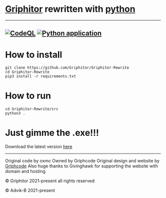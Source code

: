 # [Griphitor](https://griphitor.xyz/) rewritten with [python](https://python.org/about)

---
[![CodeQL](https://github.com/Griphitor/Griphitor-Rewrite/actions/workflows/codeql-analysis.yml/badge.svg)](https://github.com/Griphitor/Griphitor-Rewrite/actions/workflows/codeql-analysis.yml)
[![Python application](https://github.com/Griphitor/Griphitor-Rewrite/actions/workflows/python-app.yml/badge.svg)](https://github.com/Griphitor/Griphitor-Rewrite/actions/workflows/python-app.yml)
---
# How to install
```
git clone https://github.com/Griphitor/Griphitor-Rewrite
cd Griphitor-Rewrite
pip3 install -r requirements.txt
```
# How to run
```
cd Griphitor-Rewrite/src
python3 .
```

# Just gimme the .exe!!!

Download the latest version [here](https://github.com/Griphitor/Griphitor-Rewrite/releases)

---

Original code by oxmc
Owned by Griphcode
Original design and website by [Griphcode](https://givinghawk.xyz/) Also huge thanks to Givinghawk for supporting the website with domain and hosting

© Griphitor 2021-present all rights reserved

© Advik-B 2021-present
